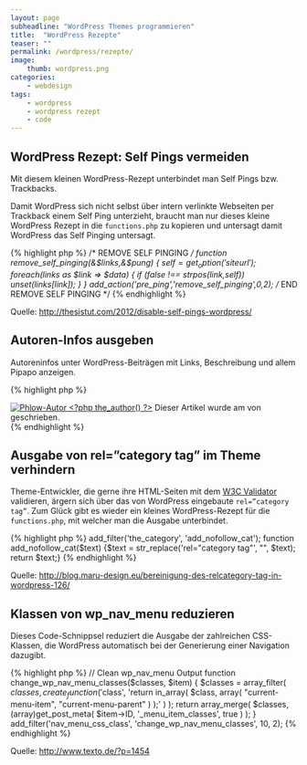 ```yaml
---
layout: page
subheadline: "WordPress Themes programmieren"
title:  "WordPress Rezepte"
teaser: ""
permalink: /wordpress/rezepte/
image:
    thumb: wordpress.png
categories:
    - webdesign
tags:
    - wordpress
    - wordpress rezept
    - code
---
```



## WordPress Rezept: Self Pings vermeiden

Mit diesem kleinen WordPress-Rezept unterbindet man Self Pings bzw. Trackbacks.

Damit WordPress sich nicht selbst über intern verlinkte Webseiten per Trackback einem Self Ping unterzieht, braucht man nur dieses kleine WordPress Rezept in die `functions.php` zu kopieren und untersagt damit WordPress das Self Pinging untersagt. 

{% highlight php %}
/* REMOVE SELF PINGING */
function remove_self_pinging(&$links,&$pung) {
    $self = get_option('siteurl');
    foreach ($links as $link => $data) {
        if (false !== strpos($link,$self))
            unset($links[$link]);
    }
}
add_action('pre_ping','remove_self_pinging',0,2);
/* END REMOVE SELF PINGING */
{% endhighlight %}

Quelle: <http://thesistut.com/2012/disable-self-pings-wordpress/>

## Autoren-Infos ausgeben

Autoreninfos unter WordPress-Beiträgen mit Links, Beschreibung und allem Pipapo anzeigen.

{% highlight php %}
<div id="autor-info">
	<a href="<?php the_author_url() ?>" title="Website von Autor <?php the_author() ?>"><img alt="Phlow-Autor <?php the_author() ?>" src="<?php bloginfo('template_directory'); ?>/images/images_user/autor_id_<?php the_author_ID(); ?>.jpg" /></a>
Dieser Artikel wurde am <?php the_time('d.F Y') ?> von <a title="Website von <?php the_author() ?>" href="<?php the_author_url() ?>"><strong><?php the_author() ?></strong></a> geschrieben.
	<?php the_author_description() ?>
</div>
{% endhighlight %}



## Ausgabe von rel=”category tag” im Theme verhindern

Theme-Entwickler, die gerne ihre HTML-Seiten mit dem <a href="http://validator.w3.org/">W3C Validator</a> validieren, ärgern sich über das von WordPress eingebaute <code>rel=”category tag”</code>. Zum Glück gibt es wieder ein kleines WordPress-Rezept für die <code>functions.php</code>, mit welcher man die Ausgabe unterbindet.

{% highlight php %}
add_filter('the_category', 'add_nofollow_cat'); 
function add_nofollow_cat($text) {$text = str_replace('rel="category tag"', "", $text); return $text;}
{% endhighlight %}

Quelle: <http://blog.maru-design.eu/bereinigung-des-relcategory-tag-in-wordpress-126/>


## Klassen von wp_nav_menu reduzieren

Dieses Code-Schnippsel reduziert die Ausgabe der zahlreichen CSS-Klassen, die WordPress automatisch bei der Generierung einer Navigation dazugibt.

{% highlight php %}
// Clean wp_nav_menu Output
function change_wp_nav_menu_classes($classes, $item) {
    $classes = array_filter( 
        $classes, 
        create_function( '$class', 
                 'return in_array( $class, 
                      array( "current-menu-item", "current-menu-parent" ) );' )
        );
    return array_merge(
        $classes,
        (array)get_post_meta( $item->ID, '_menu_item_classes', true )
        );
    }
add_filter('nav_menu_css_class', 'change_wp_nav_menu_classes', 10, 2);
{% endhighlight %}

Quelle: <http://www.texto.de/?p=1454>